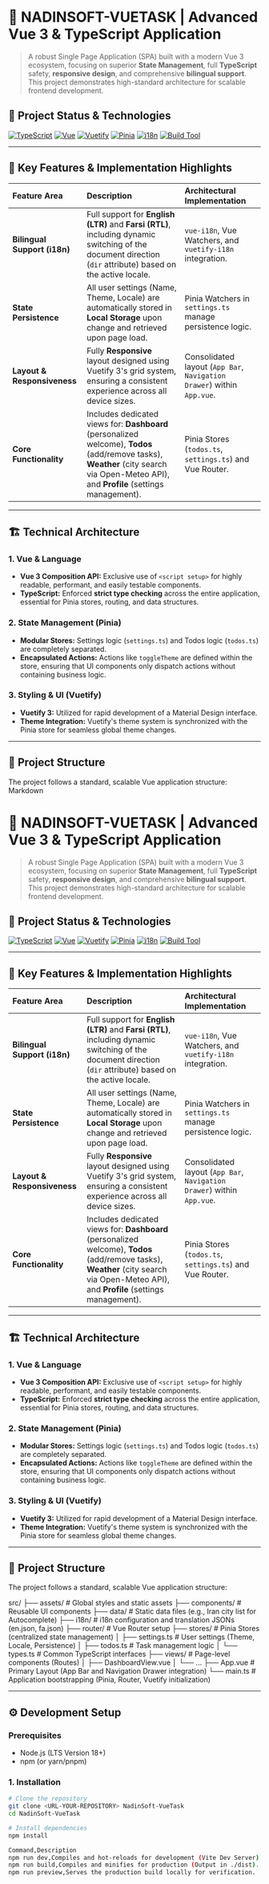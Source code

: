 # 🚀 NADINSOFT-VUETASK | Advanced Vue 3 & TypeScript Application

> A robust Single Page Application (SPA) built with a modern Vue 3 ecosystem, focusing on superior **State Management**, full **TypeScript** safety, **responsive design**, and comprehensive **bilingual support**. This project demonstrates high-standard architecture for scalable frontend development.

## 🌟 Project Status & Technologies

[![TypeScript](https://img.shields.io/badge/TypeScript-5.x-3178C6?style=for-the-badge&logo=typescript)](https://www.typescriptlang.org/)
[![Vue](https://img.shields.io/badge/Vue.js-3.x-4FC08D?style=for-the-badge&logo=vue.js)](https://vuejs.org/)
[![Vuetify](https://img.shields.io/badge/Vuetify-3.x-1867C0?style=for-the-badge&logo=vuetify)](https://vuetifyjs.com/)
[![Pinia](https://img.shields.io/badge/State_Management-Pinia-FFD300?style=for-the-badge&logo=pinia)](https://pinia.vuejs.org/)
[![i18n](https://img.shields.io/badge/i18n-Bilingual-E91E63?style=for-the-badge&logo=i18n)](https://vue-i18n.intlify.dev/)
[![Build Tool](https://img.shields.io/badge/Build-Vite-646CFF?style=for-the-badge&logo=vite)](https://vitejs.dev/)

---

## 💎 Key Features & Implementation Highlights

| Feature Area | Description | Architectural Implementation |
| :--- | :--- | :--- |
| **Bilingual Support (i18n)** | Full support for **English (LTR)** and **Farsi (RTL)**, including dynamic switching of the document direction (`dir` attribute) based on the active locale. | `vue-i18n`, Vue Watchers, and `vuetify-i18n` integration. |
| **State Persistence** | All user settings (Name, Theme, Locale) are automatically stored in **Local Storage** upon change and retrieved upon page load. | Pinia Watchers in `settings.ts` manage persistence logic. |
| **Layout & Responsiveness** | Fully **Responsive** layout designed using Vuetify 3's grid system, ensuring a consistent experience across all device sizes. | Consolidated layout (`App Bar`, `Navigation Drawer`) within `App.vue`. |
| **Core Functionality** | Includes dedicated views for: **Dashboard** (personalized welcome), **Todos** (add/remove tasks), **Weather** (city search via Open-Meteo API), and **Profile** (settings management). | Pinia Stores (`todos.ts`, `settings.ts`) and Vue Router. |

---

## 🏗️ Technical Architecture

### 1. Vue & Language
* **Vue 3 Composition API:** Exclusive use of `<script setup>` for highly readable, performant, and easily testable components.
* **TypeScript:** Enforced **strict type checking** across the entire application, essential for Pinia stores, routing, and data structures.

### 2. State Management (Pinia)
* **Modular Stores:** Settings logic (`settings.ts`) and Todos logic (`todos.ts`) are completely separated.
* **Encapsulated Actions:** Actions like `toggleTheme` are defined within the store, ensuring that UI components only dispatch actions without containing business logic.

### 3. Styling & UI (Vuetify)
* **Vuetify 3:** Utilized for rapid development of a Material Design interface.
* **Theme Integration:** Vuetify's theme system is synchronized with the Pinia store for seamless global theme changes.

---

## 📂 Project Structure

The project follows a standard, scalable Vue application structure:
Markdown

# 🚀 NADINSOFT-VUETASK | Advanced Vue 3 & TypeScript Application

> A robust Single Page Application (SPA) built with a modern Vue 3 ecosystem, focusing on superior **State Management**, full **TypeScript** safety, **responsive design**, and comprehensive **bilingual support**. This project demonstrates high-standard architecture for scalable frontend development.

## 🌟 Project Status & Technologies

[![TypeScript](https://img.shields.io/badge/TypeScript-5.x-3178C6?style=for-the-badge&logo=typescript)](https://www.typescriptlang.org/)
[![Vue](https://img.shields.io/badge/Vue.js-3.x-4FC08D?style=for-the-badge&logo=vue.js)](https://vuejs.org/)
[![Vuetify](https://img.shields.io/badge/Vuetify-3.x-1867C0?style=for-the-badge&logo=vuetify)](https://vuetifyjs.com/)
[![Pinia](https://img.shields.io/badge/State_Management-Pinia-FFD300?style=for-the-badge&logo=pinia)](https://pinia.vuejs.org/)
[![i18n](https://img.shields.io/badge/i18n-Bilingual-E91E63?style=for-the-badge&logo=i18n)](https://vue-i18n.intlify.dev/)
[![Build Tool](https://img.shields.io/badge/Build-Vite-646CFF?style=for-the-badge&logo=vite)](https://vitejs.dev/)

---

## 💎 Key Features & Implementation Highlights

| Feature Area | Description | Architectural Implementation |
| :--- | :--- | :--- |
| **Bilingual Support (i18n)** | Full support for **English (LTR)** and **Farsi (RTL)**, including dynamic switching of the document direction (`dir` attribute) based on the active locale. | `vue-i18n`, Vue Watchers, and `vuetify-i18n` integration. |
| **State Persistence** | All user settings (Name, Theme, Locale) are automatically stored in **Local Storage** upon change and retrieved upon page load. | Pinia Watchers in `settings.ts` manage persistence logic. |
| **Layout & Responsiveness** | Fully **Responsive** layout designed using Vuetify 3's grid system, ensuring a consistent experience across all device sizes. | Consolidated layout (`App Bar`, `Navigation Drawer`) within `App.vue`. |
| **Core Functionality** | Includes dedicated views for: **Dashboard** (personalized welcome), **Todos** (add/remove tasks), **Weather** (city search via Open-Meteo API), and **Profile** (settings management). | Pinia Stores (`todos.ts`, `settings.ts`) and Vue Router. |

---

## 🏗️ Technical Architecture

### 1. Vue & Language
* **Vue 3 Composition API:** Exclusive use of `<script setup>` for highly readable, performant, and easily testable components.
* **TypeScript:** Enforced **strict type checking** across the entire application, essential for Pinia stores, routing, and data structures.

### 2. State Management (Pinia)
* **Modular Stores:** Settings logic (`settings.ts`) and Todos logic (`todos.ts`) are completely separated.
* **Encapsulated Actions:** Actions like `toggleTheme` are defined within the store, ensuring that UI components only dispatch actions without containing business logic.

### 3. Styling & UI (Vuetify)
* **Vuetify 3:** Utilized for rapid development of a Material Design interface.
* **Theme Integration:** Vuetify's theme system is synchronized with the Pinia store for seamless global theme changes.

---

## 📂 Project Structure

The project follows a standard, scalable Vue application structure:

src/ ├── assets/ # Global styles and static assets ├── components/ # Reusable UI components ├── data/ # Static data files (e.g., Iran city list for Autocomplete) ├── i18n/ # i18n configuration and translation JSONs (en.json, fa.json) ├── router/ # Vue Router setup ├── stores/ # Pinia Stores (centralized state management) │ ├── settings.ts # User settings (Theme, Locale, Persistence) │ ├── todos.ts # Task management logic │ └── types.ts # Common TypeScript interfaces ├── views/ # Page-level components (Routes) │ ├── DashboardView.vue │ └── ... ├── App.vue # Primary Layout (App Bar and Navigation Drawer integration) └── main.ts # Application bootstrapping (Pinia, Router, Vuetify initialization)

---

## ⚙️ Development Setup

### Prerequisites

* Node.js (LTS Version 18+)
* npm (or yarn/pnpm)

### 1. Installation

```sh
# Clone the repository
git clone <URL-YOUR-REPOSITORY> NadinSoft-VueTask
cd NadinSoft-VueTask

# Install dependencies
npm install

Command,Description
npm run dev,Compiles and hot-reloads for development (Vite Dev Server).
npm run build,Compiles and minifies for production (Output in ./dist).
npm run preview,Serves the production build locally for verification.
